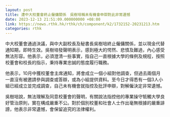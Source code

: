 ```yaml
---
layout: post
title: 遭中大校董會終止僱傭關係　吳樹培稱未有機會申辯對此非常遺憾
date: 2023-12-13 21:51:09.000000000 +08:00
link: https://news.rthk.hk/rthk/ch/component/k2/1732152-20231213.htm
categories: rthk
---
```


中大校董會通過決議，與中大副校長及秘書長吳樹培終止僱傭關係，並以現金代替通知期，即時生效。吳樹培發聲明表示，感到極大的愕然、悲憤及難過，內心感受無法形容。他表示，必須澄清一些事實，指自己一直根據大學的條例及規程，按照校董會和校長的指示，秉持專業忠誠的態度履行職務。

他表示，10月中獲校董會主席通知，將會成立一個小組對他調查，但過去兩個月一直沒有被邀請參與調查或答辯，或為小組提供資料。至今日才得悉有一個3人小組已經成立並完成調查，自己未有機會就指控及批評申辯，對解僱決定非常遺憾。

吳樹培說，無法理解及同意校董會的聲明，有關說法指控他的專業操守牴觸大學良好管治原則，實在構成嚴重不公。對於個別校董和社會人士作出毫無根據的嚴重誹謗，他表示非常遺憾，會保留追究的法律權利。
